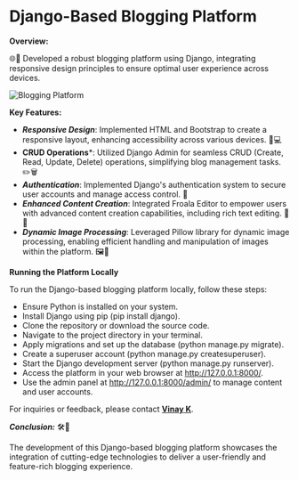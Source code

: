# Django-Based Blogging Platform 

 **Overview:**

🌐📝 Developed a robust blogging platform using Django, integrating responsive design principles to ensure optimal user experience across devices.

  ![Blogging Platform](https://harshag.vercel.app/_next/image?url=%2F_next%2Fstatic%2Fmedia%2FDjango_Based_Blogging_Platform.608e0b6b.png&w=640&q=75)

**Key Features:**
- ***Responsive Design***: Implemented HTML and Bootstrap to create a responsive layout, enhancing accessibility across various devices. 📱💻
- **CRUD Operations***: Utilized Django Admin for seamless CRUD (Create, Read, Update, Delete) operations, simplifying blog management tasks. ✏️🗑️
- ***Authentication***: Implemented Django's authentication system to secure user accounts and manage access control. 🔐
- ***Enhanced Content Creation***: Integrated Froala Editor to empower users with advanced content creation capabilities, including rich text editing. 📝✨
- ***Dynamic Image Processing***: Leveraged Pillow library for dynamic image processing, enabling efficient handling and manipulation of images within the platform. 🖼️🔄

**Running the Platform Locally**

To run the Django-based blogging platform locally, follow these steps:

- Ensure Python is installed on your system.
- Install Django using pip (pip install django).
- Clone the repository or download the source code.
- Navigate to the project directory in your terminal.
- Apply migrations and set up the database (python manage.py migrate).
- Create a superuser account (python manage.py createsuperuser).
- Start the Django development server (python manage.py runserver).
- Access the platform in your web browser at http://127.0.0.1:8000/.
- Use the admin panel at http://127.0.0.1:8000/admin/ to manage content and user accounts.

For inquiries or feedback, please contact **[Vinay K](mailto:vinay2182001@gmail.com)**.

***Conclusion:***
🛠️📰 

The development of this Django-based blogging platform showcases the integration of cutting-edge technologies to deliver a user-friendly and feature-rich blogging experience.
